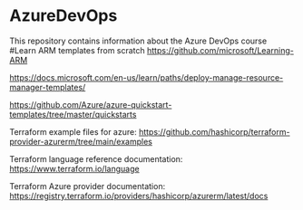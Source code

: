 # AzureDevOps
This repository contains information about the Azure DevOps course
#Learn  ARM templates from scratch
https://github.com/microsoft/Learning-ARM

https://docs.microsoft.com/en-us/learn/paths/deploy-manage-resource-manager-templates/

https://github.com/Azure/azure-quickstart-templates/tree/master/quickstarts

Terraform example files for azure:
https://github.com/hashicorp/terraform-provider-azurerm/tree/main/examples

Terraform language reference documentation:
https://www.terraform.io/language

Terraform Azure provider documentation:
https://registry.terraform.io/providers/hashicorp/azurerm/latest/docs
